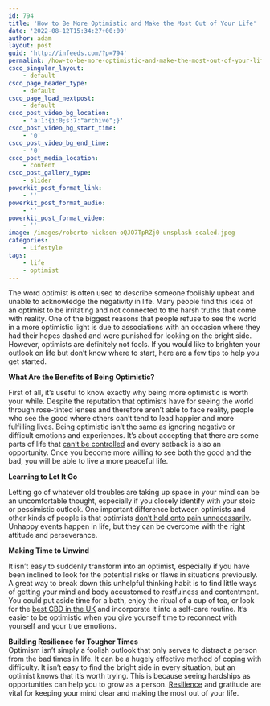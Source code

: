 ```yaml
---
id: 794
title: 'How to Be More Optimistic and Make the Most Out of Your Life'
date: '2022-08-12T15:34:27+00:00'
author: adam
layout: post
guid: 'http://infeeds.com/?p=794'
permalink: /how-to-be-more-optimistic-and-make-the-most-out-of-your-life/
csco_singular_layout:
    - default
csco_page_header_type:
    - default
csco_page_load_nextpost:
    - default
csco_post_video_bg_location:
    - 'a:1:{i:0;s:7:"archive";}'
csco_post_video_bg_start_time:
    - '0'
csco_post_video_bg_end_time:
    - '0'
csco_post_media_location:
    - content
csco_post_gallery_type:
    - slider
powerkit_post_format_link:
    - ''
powerkit_post_format_audio:
    - ''
powerkit_post_format_video:
    - ''
image: /images/roberto-nickson-oQJO7TpRZj0-unsplash-scaled.jpeg
categories:
    - Lifestyle
tags:
    - life
    - optimist
---
```


The word optimist is often used to describe someone foolishly upbeat and unable to acknowledge the negativity in life. Many people find this idea of an optimist to be irritating and not connected to the harsh truths that come with reality. One of the biggest reasons that people refuse to see the world in a more optimistic light is due to associations with an occasion where they had their hopes dashed and were punished for looking on the bright side. However, optimists are definitely not fools. If you would like to brighten your outlook on life but don’t know where to start, here are a few tips to help you get started.

**What Are the Benefits of Being Optimistic?**

First of all, it’s useful to know exactly why being more optimistic is worth your while. Despite the reputation that optimists have for seeing the world through rose-tinted lenses and therefore aren’t able to face reality, people who see the good where others can’t tend to lead happier and more fulfilling lives. Being optimistic isn’t the same as ignoring negative or difficult emotions and experiences. It’s about accepting that there are some parts of life that [can’t be controlled](https://psychcentral.com/blog/coping-with-what-you-cant-control) and every setback is also an opportunity. Once you become more willing to see both the good and the bad, you will be able to live a more peaceful life.

**Learning to Let It Go**

Letting go of whatever old troubles are taking up space in your mind can be an uncomfortable thought, especially if you closely identify with your stoic or pessimistic outlook. One important difference between optimists and other kinds of people is that optimists [don’t hold onto pain unnecessarily](https://www.healthline.com/health/how-to-let-go). Unhappy events happen in life, but they can be overcome with the right attitude and perseverance.

**Making Time to Unwind**

It isn’t easy to suddenly transform into an optimist, especially if you have been inclined to look for the potential risks or flaws in situations previously. A great way to break down this unhelpful thinking habit is to find little ways of getting your mind and body accustomed to restfulness and contentment. You could put aside time for a bath, enjoy the ritual of a cup of tea, or look for the [best CBD in the UK](https://www.mirror.co.uk/features/best-cbd-gummies-try-uk-26426164) and incorporate it into a self-care routine. It’s easier to be optimistic when you give yourself time to reconnect with yourself and your true emotions.

**Building Resilience for Tougher Times**  
Optimism isn’t simply a foolish outlook that only serves to distract a person from the bad times in life. It can be a hugely effective method of coping with difficulty. It isn’t easy to find the bright side in every situation, but an optimist knows that it’s worth trying. This is because seeing hardships as opportunities can help you to grow as a person. [Resilience](https://www.everydayhealth.com/wellness/resilience/) and gratitude are vital for keeping your mind clear and making the most out of your life.